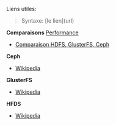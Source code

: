 Liens utiles:

> Syntaxe: \[le lien](url)

**Comparaisons**
  [Performance](http://iopscience.iop.org/article/10.1088/1742-6596/513/4/042014/pdf)
- [Comparaison HDFS, GlusterFS, Ceph](https://blog.groupe-sii.com/comparaison-hdfs-glusterfs-ceph/)

**Ceph**

- [Wikipedia](https://en.wikipedia.org/wiki/Ceph_(software))

**GlusterFS**
- [Wikipedia](https://en.wikipedia.org/wiki/GlusterFS)

**HFDS**
- [Wikipedia](https://en.wikipedia.org/wiki/Apache_Hadoop#Hadoop_distributed_file_system)


